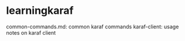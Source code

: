 # learningkaraf


common-commands.md:  common karaf commands
karaf-client: usage notes on karaf client

